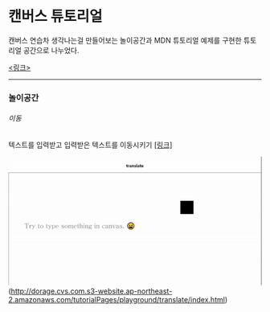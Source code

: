 # 캔버스 튜토리얼

캔버스 연습차 생각나는걸 만들어보는 놀이공간과 MDN 튜토리얼 예제를 구현한 튜토리얼 공간으로 나누었다.

[<링크>](http://dorage.cvs.com.s3-website.ap-northeast-2.amazonaws.com/)

---

### 놀이공간

###### 이동

텍스트를 입력받고 입력받은 텍스트를 이동시키기 [[링크]](http://dorage.cvs.com.s3-website.ap-northeast-2.amazonaws.com/tutorialPages/playground/translate/index.html)

![구동이미지](https://github.com/dorage/Images/blob/master/cvs_tuto/ezgif.com-gif-maker.gif?raw=true)(http://dorage.cvs.com.s3-website.ap-northeast-2.amazonaws.com/tutorialPages/playground/translate/index.html)
